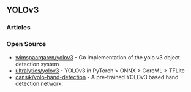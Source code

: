 ## YOLOv3

### Articles


### Open Source
- [wimspaargaren/yolov3](https://github.com/wimspaargaren/yolov3) - Go implementation of the yolo v3 object detection system
- [ultralytics/yolov3](https://github.com/ultralytics/yolov3) - YOLOv3 in PyTorch > ONNX > CoreML > TFLite
- [cansik/yolo-hand-detection](https://github.com/cansik/yolo-hand-detection) - A pre-trained YOLOv3 based hand detection network.